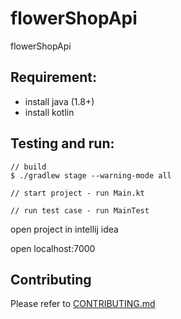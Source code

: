 # flowerShopApi

flowerShopApi

## Requirement:

 - install java (1.8+)
 - install kotlin

## Testing and run:

```
// build
$ ./gradlew stage --warning-mode all

// start project - run Main.kt

// run test case - run MainTest
```

open project in intellij idea

open localhost:7000

## Contributing

Please refer to [CONTRIBUTING.md](https://github.com/yeukfei02/flowerShopApi/blob/master/CONTRIBUTING.md)